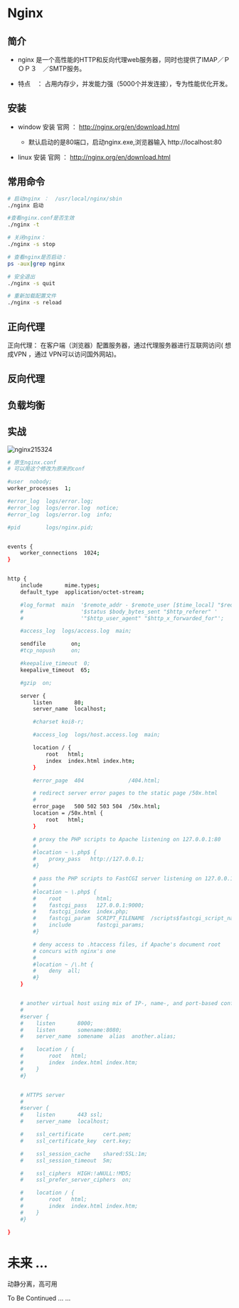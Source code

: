 # Nginx

## 简介

- nginx 是一个高性能的HTTP和反向代理web服务器，同时也提供了IMAP／ＰＯＰ３　／SMTP服务。

- 特点　： 占用内存少，并发能力强（5000个并发连接），专为性能优化开发。



## 安装



- window 安装 官网 ： http://nginx.org/en/download.html

  - 默认启动的是80端口，启动nginx.exe,浏览器输入 http://localhost:80

    

- linux 安装 官网 ： http://nginx.org/en/download.html



## 常用命令

~~~bash
# 启动nginx ：  /usr/local/nginx/sbin   
./nginx 启动 

#查看nginx.conf是否生效
./nginx -t

# 关闭nginx： 
./nginx -s stop

# 查看nginx是否启动： 
ps -aux|grep nginx 

# 安全退出
./nginx -s quit

# 重新加载配置文件
./nginx -s reload

~~~



## 正向代理

正向代理：  在客户端（浏览器）配置服务器，通过代理服务器进行互联网访问(  想成VPN  ，通过 VPN可以访问国外网站)。



## 反向代理



## 负载均衡





## 实战

![nginx215324](D:\typora\JAVA-MD\nginx\nginx215324.png)

~~~bash
# 原生nginx.conf 
# 可以用这个修改为原来的conf

#user  nobody;
worker_processes  1;

#error_log  logs/error.log;
#error_log  logs/error.log  notice;
#error_log  logs/error.log  info;

#pid        logs/nginx.pid;


events {
    worker_connections  1024;
}


http {
    include       mime.types;
    default_type  application/octet-stream;

    #log_format  main  '$remote_addr - $remote_user [$time_local] "$request" '
    #                  '$status $body_bytes_sent "$http_referer" '
    #                  '"$http_user_agent" "$http_x_forwarded_for"';

    #access_log  logs/access.log  main;

    sendfile        on;
    #tcp_nopush     on;

    #keepalive_timeout  0;
    keepalive_timeout  65;

    #gzip  on;

    server {
        listen       80;
        server_name  localhost;

        #charset koi8-r;

        #access_log  logs/host.access.log  main;

        location / {
            root   html;
            index  index.html index.htm;
        }

        #error_page  404              /404.html;

        # redirect server error pages to the static page /50x.html
        #
        error_page   500 502 503 504  /50x.html;
        location = /50x.html {
            root   html;
        }

        # proxy the PHP scripts to Apache listening on 127.0.0.1:80
        #
        #location ~ \.php$ {
        #    proxy_pass   http://127.0.0.1;
        #}

        # pass the PHP scripts to FastCGI server listening on 127.0.0.1:9000
        #
        #location ~ \.php$ {
        #    root           html;
        #    fastcgi_pass   127.0.0.1:9000;
        #    fastcgi_index  index.php;
        #    fastcgi_param  SCRIPT_FILENAME  /scripts$fastcgi_script_name;
        #    include        fastcgi_params;
        #}

        # deny access to .htaccess files, if Apache's document root
        # concurs with nginx's one
        #
        #location ~ /\.ht {
        #    deny  all;
        #}
    }


    # another virtual host using mix of IP-, name-, and port-based configuration
    #
    #server {
    #    listen       8000;
    #    listen       somename:8080;
    #    server_name  somename  alias  another.alias;

    #    location / {
    #        root   html;
    #        index  index.html index.htm;
    #    }
    #}


    # HTTPS server
    #
    #server {
    #    listen       443 ssl;
    #    server_name  localhost;

    #    ssl_certificate      cert.pem;
    #    ssl_certificate_key  cert.key;

    #    ssl_session_cache    shared:SSL:1m;
    #    ssl_session_timeout  5m;

    #    ssl_ciphers  HIGH:!aNULL:!MD5;
    #    ssl_prefer_server_ciphers  on;

    #    location / {
    #        root   html;
    #        index  index.html index.htm;
    #    }
    #}

}

~~~



# 未来 ...

动静分离，高可用

 To Be Continued ... ...



